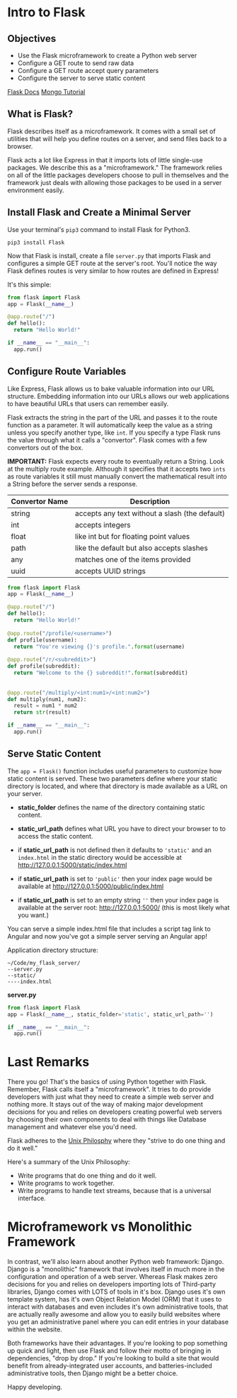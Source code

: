 # Intro to Flask

## Objectives

* Use the Flask microframework to create a Python web server
* Configure a GET route to send raw data
* Configure a GET route accept query parameters
* Configure the server to serve static content

[Flask Docs](http://flask.pocoo.org/)
[Mongo Tutorial](http://api.mongodb.com/python/current/tutorial.html)

## What is Flask?

Flask describes itself as a microframework. It comes with a small set of
utilities that will help you define routes on a server, and send files
back to a browser.

Flask acts a lot like Express in that it imports lots of little single-use
packages. We describe this as a "microframework." The framework relies on
all of the little packages developers choose to pull in themselves and the
framework just deals with allowing those packages to be used in a server
environment easily.

## Install Flask and Create a Minimal Server

Use your terminal's `pip3` command to install Flask for Python3.

```
pip3 install Flask
```

Now that Flask is install, create a file `server.py` that imports Flask and
configures a simple GET route at the server's root. You'll notice the way
Flask defines routes is very similar to how routes are defined in Express!

It's this simple:

```python
from flask import Flask
app = Flask(__name__)

@app.route("/")
def hello():
  return "Hello World!"

if __name__ == "__main__":
  app.run()
```

## Configure Route Variables

Like Express, Flask allows us to bake valuable information into our URL
structure. Embedding information into our URLs allows our web applications
to have beautiful URLs that users can remember easily.

Flask extracts the string in the part of the URL and passes it to the route
function as a parameter. It will automatically keep the value as a string
unless you specify another type, like `int`. If you specify a type Flask runs
the value through what it calls a "convertor". Flask comes with a few
convertors out of the box.

**IMPORTANT:** Flask expects every route to eventually return a String. Look at
the multiply route example. Although it specifies that it accepts two `ints` as
route variables it still must manually convert the mathematical result into a
String before the server sends a response.

| Convertor Name | Description |
| -------        | -----       |
| string         | accepts any text without a slash (the default) |
| int            | accepts integers |
| float          | like int but for floating point values |
| path           | like the default but also accepts slashes |
| any            | matches one of the items provided |
| uuid           | accepts UUID strings |

```python
from flask import Flask
app = Flask(__name__)

@app.route("/")
def hello():
  return "Hello World!"
  
@app.route("/profile/<username>")
def profile(username):
  return "You're viewing {}'s profile.".format(username)
  
@app.route("/r/<subreddit>")
def profile(subreddit):
  return "Welcome to the {} subreddit!".format(subreddit)
  
  
@app.route("/multiply/<int:num1>/<int:num2>")
def multiply(num1, num2):
  result = num1 * num2
  return str(result)

if __name__ == "__main__":
  app.run()
```

## Serve Static Content

The `app = Flask()` function includes useful parameters to customize how static
content is served. These two parameters define where your static directory is
located, and where that directory is made available as a URL on your server.

* **static_folder** defines the name of the directory containing static content.
* **static_url_path** defines what URL you have to direct your browser to to
  access the static content.
  
* if **static_url_path** is not defined then it defaults to `'static'` and
  an `index.html` in the static directory would be accessible at
  <http://127.0.0.1:5000/static/index.html>
* if **static_url_path** is set to `'public'` then your index page would be
  available at <http://127.0.0.1:5000/public/index.html>
* if **static_url_path** is set to an empty string `''` then your index page
  is available at the server root: <http://127.0.0.1:5000/> (this is most
  likely what you want.)
  
You can serve a simple index.html file that includes a script tag link to Angular
and now you've got a simple server serving an Angular app!
  
Application directory structure:

```
~/Code/my_flask_server/
--server.py
--static/
----index.html
```

**server.py**
```python
from flask import Flask
app = Flask(__name__, static_folder='static', static_url_path='')

if __name__ == "__main__":
  app.run()
```

# Last Remarks

There you go! That's the basics of using Python together with Flask. Remember,
Flask calls itself a "microframework". It tries to do provide developers with
just what they need to create a simple web server and nothing more. It stays
out of the way of making major development decisions for you and relies on
developers creating powerful web servers by choosing their own components to
deal with things like Database management and whatever else you'd need.

Flask adheres to the [Unix Philosphy](https://en.wikipedia.org/wiki/Unix_philosophy)
where they "strive to do one thing and do it well."

Here's a summary of the Unix Philosophy:

* Write programs that do one thing and do it well.
* Write programs to work together.
* Write programs to handle text streams, because that is a universal interface.

# Microframework vs Monolithic Framework

In contrast, we'll also learn about another Python web framework: Django.
Django is a "monolithic" framework that involves itself in much more in the
configuration and operation of a web server. Whereas Flask makes zero decisions
for you and relies on developers importing lots of Third-party libraries, Django
comes with LOTS of tools in it's box. Django uses it's own template system,
has it's own Object Relation Model (ORM) that it uses to interact with databases
and even includes it's own administrative tools, that are actually really
awesome and allow you to easily build websites where you get an administrative
panel where you can edit entries in your database within the website.

Both frameworks have their advantages. If you're looking to pop something up
quick and light, then use Flask and follow their motto of bringing in
dependencies, "drop by drop." If you're looking to build a site that would
benefit from already-integrated user accounts, and batteries-included
administrative tools, then Django might be a better choice.

Happy developing.
